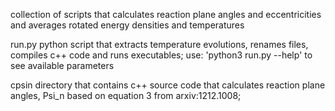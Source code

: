 collection of scripts that calculates reaction plane angles and eccentricities
and averages rotated energy densities and temperatures

run.py
    python script that extracts temperature evolutions, renames files, compiles
    c++ code and runs executables;
    use: 'python3 run.py --help' to see available parameters

cpsin
    directory that contains c++ source code that calculates reaction plane angles,
    Psi_n based on equation 3 from arxiv:1212.1008;
    